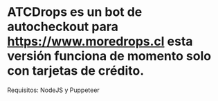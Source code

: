 # ATCDrops es un bot de autocheckout para https://www.moredrops.cl esta versión funciona de momento solo con tarjetas de crédito. 
Requisitos: NodeJS y Puppeteer

